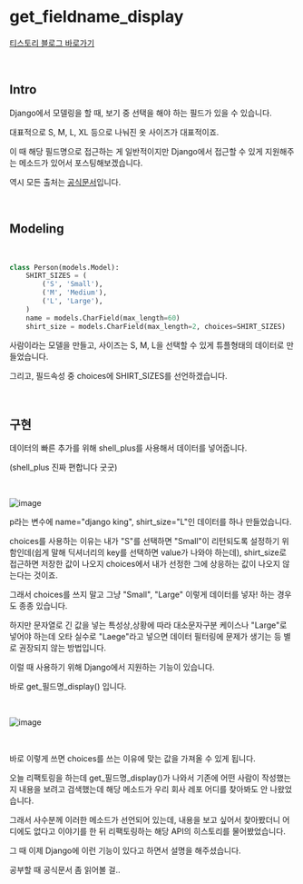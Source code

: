 # get_fieldname_display

[티스토리 블로그 바로가기](https://kyleeee.tistory.com/entry/TIL3-Django-getfieldnamedisplay?category=1055763)

<br>

## Intro


Django에서 모델링을 할 때, 보기 중 선택을 해야 하는 필드가 있을 수 있습니다.


대표적으로 S, M, L, XL 등으로 나눠진 옷 사이즈가 대표적이죠.



이 때 해당 필드명으로 접근하는 게 일반적이지만 Django에서 접근할 수 있게 지원해주는 메소드가 있어서 포스팅해보겠습니다.



역시 모든 출처는 [공식문서](https://docs.djangoproject.com/en/4.0/ref/models/instances/#django.db.models.Model.get_FOO_display)입니다.

<br>

## Modeling

<br>

```python
class Person(models.Model):
    SHIRT_SIZES = (
        ('S', 'Small'),
        ('M', 'Medium'),
        ('L', 'Large'),
    )
    name = models.CharField(max_length=60)
    shirt_size = models.CharField(max_length=2, choices=SHIRT_SIZES)
```



사람이라는 모델을 만들고, 사이즈는 S, M, L을 선택할 수 있게 튜플형태의 데이터로 만들었습니다.


그리고, 필드속성 중 choices에 SHIRT_SIZES를 선언하겠습니다.



<br>

## 구현


데이터의 빠른 추가를 위해 shell_plus를 사용해서 데이터를 넣어줍니다.


(shell_plus 진짜 편합니다 굿굿)

<br>


![image](https://user-images.githubusercontent.com/88086271/154270732-32c7ac0d-18d1-48e1-8023-aeead27739f8.png)
<br>

p라는 변수에 name="django king", shirt_size="L"인 데이터를 하나 만들었습니다.



choices를 사용하는 이유는 내가 "S"를 선택하면 "Small"이 리턴되도록 설정하기 위함인데(쉽게 말해 딕셔너리의 key를 선택하면 value가 나와야 하는데), shirt_size로 접근하면 저장한 값이 나오지 choices에서 내가 선정한 그에 상응하는 값이 나오지 않는다는 것이죠.



그래서 choices를 쓰지 말고 그냥 "Small", "Large" 이렇게 데이터를 넣자! 하는 경우도 종종 있습니다.



하지만 문자열로 긴 값을 넣는 특성상,상황에 따라 대소문자구분 케이스나 "Large"로 넣어야 하는데 오타 실수로 "Laege"라고 넣으면 데이터 필터링에 문제가 생기는 등 별로 권장되지 않는 방법입니다.



이럴 때 사용하기 위해 Django에서 지원하는 기능이 있습니다.



바로 get_필드명_display() 입니다.

<br>


![image](https://user-images.githubusercontent.com/88086271/154270786-6938f039-de70-4a4d-95e4-59145ab73494.png)

<br>

바로 이렇게 쓰면 choices를 쓰는 이유에 맞는 값을 가져올 수 있게 됩니다.



오늘 리팩토링을 하는데 get_필드명_display()가 나와서 기존에 어떤 사람이 작성했는지 내용을 보려고 검색했는데 해당 메소드가 우리 회사 레포 어디를 찾아봐도 안 나왔었습니다.



그래서 사수분께 이러한 메소드가 선언되어 있는데, 내용을 보고 싶어서 찾아봤더니 어디에도 없다고 이야기를 한 뒤 리팩토링하는 해당 API의 히스토리를 물어봤었습니다.



그 때 이제 Django에 이런 기능이 있다고 하면서 설명을 해주셨습니다.



공부할 때 공식문서 좀 읽어볼 걸..
